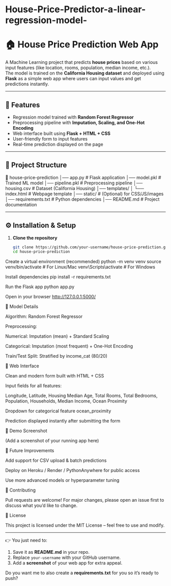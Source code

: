 # House-Price-Predictor-a-linear-regression-model-
# 🏠 House Price Prediction Web App

A Machine Learning project that predicts **house prices** based on various input features (like location, rooms, population, median income, etc.).  
The model is trained on the **California Housing dataset** and deployed using **Flask** as a simple web app where users can input values and get predictions instantly.  

---

## 🚀 Features
- Regression model trained with **Random Forest Regressor**  
- Preprocessing pipeline with **Imputation, Scaling, and One-Hot Encoding**  
- Web interface built using **Flask + HTML + CSS**  
- User-friendly form to input features  
- Real-time prediction displayed on the page  

---

## 📂 Project Structure
📁 house-price-prediction
│── app.py # Flask application
│── model.pkl # Trained ML model
│── pipeline.pkl # Preprocessing pipeline
│── housing.csv # Dataset (California Housing)
│── templates/
│ └── index.html # Webpage template
│── static/ # (Optional) for CSS/JS/images
│── requirements.txt # Python dependencies
│── README.md # Project documentation


---

## ⚙️ Installation & Setup

1. **Clone the repository**
   ```bash
   git clone https://github.com/your-username/house-price-prediction.git
   cd house-price-prediction

Create a virtual environment (recommended)
python -m venv venv
source venv/bin/activate    # For Linux/Mac
venv\Scripts\activate       # For Windows

Install dependencies
pip install -r requirements.txt

Run the Flask app
python app.py

Open in your browser
http://127.0.0.1:5000/


🧠 Model Details

Algorithm: Random Forest Regressor

Preprocessing:

Numerical: Imputation (mean) + Standard Scaling

Categorical: Imputation (most frequent) + One-Hot Encoding

Train/Test Split: Stratified by income_cat (80/20)

🎨 Web Interface

Clean and modern form built with HTML + CSS

Input fields for all features:

Longitude, Latitude, Housing Median Age, Total Rooms,
Total Bedrooms, Population, Households, Median Income, Ocean Proximity

Dropdown for categorical feature ocean_proximity

Prediction displayed instantly after submitting the form

📸 Demo Screenshot

(Add a screenshot of your running app here)

📌 Future Improvements

Add support for CSV upload & batch predictions

Deploy on Heroku / Render / PythonAnywhere for public access

Use more advanced models or hyperparameter tuning

🤝 Contributing

Pull requests are welcome! For major changes, please open an issue first to discuss what you’d like to change.

📜 License

This project is licensed under the MIT License – feel free to use and modify.


---

👉 You just need to:  
1. Save it as **README.md** in your repo.  
2. Replace `your-username` with your GitHub username.  
3. Add a **screenshot** of your web app for extra appeal.  

Do you want me to also create a **requirements.txt** for you so it’s ready to push?
